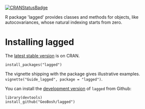 [![CRANStatusBadge](http://www.r-pkg.org/badges/version/lagged)](https://cran.r-project.org/package=lagged)

R package 'lagged' provides classes and methods for objects, like autocovariances, whose
natural indexing starts from zero.


# Installing lagged

The [latest stable version](https://cran.r-project.org/package=lagged) is on CRAN. 

    install_packages("lagged")

The vignette shipping with the package gives illustrative examples.
`vignette("Guide_lagged", package = "lagged")`.

You can install the [development version](https://github.com/GeoBosh/lagged) of `lagged` from Github:

    library(devtools)
    install_github("GeoBosh/lagged")

